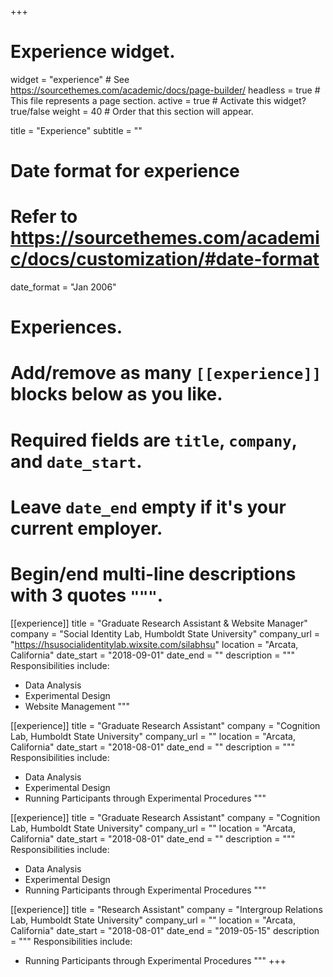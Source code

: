 +++
# Experience widget.
widget = "experience"  # See https://sourcethemes.com/academic/docs/page-builder/
headless = true  # This file represents a page section.
active = true  # Activate this widget? true/false
weight = 40  # Order that this section will appear.

title = "Experience"
subtitle = ""

# Date format for experience
#   Refer to https://sourcethemes.com/academic/docs/customization/#date-format
date_format = "Jan 2006"

# Experiences.
#   Add/remove as many `[[experience]]` blocks below as you like.
#   Required fields are `title`, `company`, and `date_start`.
#   Leave `date_end` empty if it's your current employer.
#   Begin/end multi-line descriptions with 3 quotes `"""`.
[[experience]]
  title = "Graduate Research Assistant & Website Manager"
  company = "Social Identity Lab, Humboldt State University"
  company_url = "https://hsusocialidentitylab.wixsite.com/silabhsu"
  location = "Arcata, California"
  date_start = "2018-09-01"
  date_end = ""
  description = """
  Responsibilities include:
  
  * Data Analysis
  * Experimental Design
  * Website Management
  """

[[experience]]
  title = "Graduate Research Assistant"
  company = "Cognition Lab, Humboldt State University"
  company_url = ""
  location = "Arcata, California"
  date_start = "2018-08-01"
  date_end = ""
  description = """
  Responsibilities include:
  
  * Data Analysis
  * Experimental Design
  * Running Participants through Experimental Procedures
  """

[[experience]]
  title = "Graduate Research Assistant"
  company = "Cognition Lab, Humboldt State University"
  company_url = ""
  location = "Arcata, California"
  date_start = "2018-08-01"
  date_end = ""
  description = """
  Responsibilities include:
  
  * Data Analysis
  * Experimental Design
  * Running Participants through Experimental Procedures
  """
  
[[experience]]
  title = "Research Assistant"
  company = "Intergroup Relations Lab, Humboldt State University"
  company_url = ""
  location = "Arcata, California"
  date_start = "2018-08-01"
  date_end = "2019-05-15"
  description = """
  Responsibilities include:
  
  * Running Participants through Experimental Procedures
  """
+++
